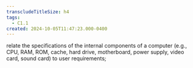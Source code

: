 ```yaml
---
transcludeTitleSize: h4
tags:
  - C1.1
created: 2024-10-05T11:47:23.000-0400
---
```

relate the specifications of the internal components of a computer (e.g., CPU, RAM, ROM, cache, hard drive, motherboard, power supply, video card, sound card) to user requirements;
